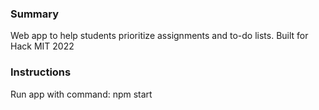 ### Summary
Web app to help students prioritize assignments and to-do lists. Built for Hack MIT 2022

### Instructions
Run app with command: npm start
